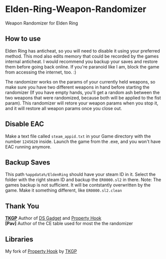 # Elden-Ring-Weapon-Randomizer
Weapon Randomizer for Elden Ring

## How to use

Elden Ring has anticheat, so you will need to disable it using your preferred method. This mod also edits memory that could be recorded by the games internal anticheat. I would recommend you backup your saves and restore them before going back online. If you're paranoid like I am, block the game from accessing the internet, too. :)

The randomizer works on the params of your currently held weapons, so make sure you have two different weapons in hand before starting the randomizer (If you have empty hands, you'll get a random ash between the two weapons that were randomized, because both will be applied to the fist param). This randomizer will retore your weapon params when you stop it, and it will restore all weapon params once you close out. 

## Disable EAC

Make a text file called `steam_appid.txt` in your Game directory with the number `1245620` inside. Launch the game from the .exe, and you won't have EAC running anymore.

## Backup Saves
This path `%appdata%/EldenRing` should have your steam ID in it. Select the folder with the right steam ID and backup the `ER0000.sl2` in there. Note: The games backup is not sufficient. It will be contstantly overwritten by the game. Make it something different, like `ER0000.sl2.clean`

## Thank You  
**[TKGP](https://github.com/JKAnderson/)** Author of [DS Gadget](https://github.com/JKAnderson/DS-Gadget) and [Property Hook](https://github.com/JKAnderson/PropertyHook)  
**[Pav]** Author of the CE table used for most the the randomizer  

## Libraries
My fork of [Property Hook](https://github.com/Nordgaren/PropertyHook) by [TKGP](https://github.com/JKAnderson/)  

